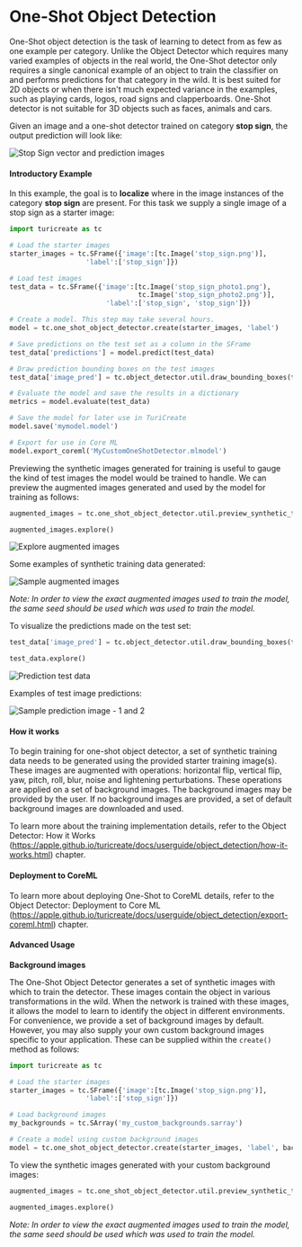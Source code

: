 # One-Shot Object Detection

One-Shot object detection is the task of learning to detect from as few as one example per category. Unlike the Object Detector which requires many varied examples of objects in the real world, the One-Shot detector only requires a single canonical example of an object to train the classifier on and performs predictions for that category in the wild. It is best suited for 2D objects or when there isn't much expected variance in the examples, such as playing cards, logos, road signs and clapperboards. One-Shot detector is not suitable for 3D objects such as faces, animals and cars. 

Given an image and a one-shot detector trained on category **stop sign**, the output prediction will look like:

![Stop Sign vector and prediction images](images/stop_sign_sample.jpg) 


#### Introductory Example

In this example, the goal is to **localize** where in the image instances of the category **stop sign** are present. For this task we supply a single image of a stop sign as a starter image:


```python
import turicreate as tc

# Load the starter images
starter_images = tc.SFrame({'image':[tc.Image('stop_sign.png')],
                   'label':['stop_sign']})

# Load test images
test_data = tc.SFrame({'image':[tc.Image('stop_sign_photo1.png'), 
                                tc.Image('stop_sign_photo2.png')],
                        'label':['stop_sign', 'stop_sign']})

# Create a model. This step may take several hours.                                      
model = tc.one_shot_object_detector.create(starter_images, 'label')

# Save predictions on the test set as a column in the SFrame
test_data['predictions'] = model.predict(test_data)

# Draw prediction bounding boxes on the test images
test_data['image_pred'] = tc.object_detector.util.draw_bounding_boxes(test_data['image'], test_data['predictions']) 

# Evaluate the model and save the results in a dictionary
metrics = model.evaluate(test_data)

# Save the model for later use in TuriCreate
model.save('mymodel.model')

# Export for use in Core ML
model.export_coreml('MyCustomOneShotDetector.mlmodel')
```

Previewing the synthetic images generated for training is useful to gauge the kind of test images the model would be trained to handle. We can preview the augmented images generated and used by the model for training as follows:  


```python
augmented_images = tc.one_shot_object_detector.util.preview_synthetic_training_data(starter_images, 'label')

augmented_images.explore()
```

![Explore augmented images](images/augmented_images_explore.png)

Some examples of synthetic training data generated:

![Sample augmented images](images/augmented_images_collage.jpg)

*Note: In order to view the exact augmented images used to train the model, the same seed should be used which was used to train the model.*


To visualize the predictions made on the test set:


```python
test_data['image_pred'] = tc.object_detector.util.draw_bounding_boxes(test_data['image'], test_data['predictions'])

test_data.explore()
```

![Prediction test data](images/test_data_explore.png)

Examples of test image predictions:

![Sample prediction image - 1 and 2](images/sample_prediction_images_1_2.jpg)


#### How it works

To begin training for one-shot object detector, a set of synthetic training data needs to be generated using the provided starter training image(s). These images are augmented with operations: horizontal flip, vertical flip, yaw, pitch, roll, blur, noise and lightening perturbations. These operations are applied on a set of background images. The background images may be provided by the user. If no background images are provided, a set of default background images are downloaded and used.

To learn more about the training implementation details, refer to the Object Detector: How it Works (https://apple.github.io/turicreate/docs/userguide/object_detection/how-it-works.html) chapter.


#### Deployment to CoreML

To learn more about deploying One-Shot to CoreML details, refer to the Object Detector: Deployment to Core ML (https://apple.github.io/turicreate/docs/userguide/object_detection/export-coreml.html) chapter.


#### Advanced Usage

**Background images**

The One-Shot Object Detector generates a set of synthetic images with which to train the detector. These images contain the object in various transformations in the wild. When the network is trained with these images, it allows the model to learn to identify the object in different environments. For convenience, we provide a set of background images by default. However, you may also supply your own custom background images specific to your application. These can be supplied within the `create()` method as follows:    

```python
import turicreate as tc

# Load the starter images
starter_images = tc.SFrame({'image':[tc.Image('stop_sign.png')],
                   'label':['stop_sign']})

# Load background images
my_backgrounds = tc.SArray('my_custom_backgrounds.sarray')

# Create a model using custom background images                                    
model = tc.one_shot_object_detector.create(starter_images, 'label', backgrounds = my_backgrounds)
```

To view the synthetic images generated with your custom background images:

```python
augmented_images = tc.one_shot_object_detector.util.preview_synthetic_training_data(starter_images, 'label', my_backgrounds)

augmented_images.explore()
```

*Note: In order to view the exact augmented images used to train the model, the same seed should be used which was used to train the model.*
